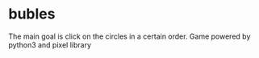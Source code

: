 # bubles
The main goal is click on the circles in a certain order. Game powered by python3 and pixel library

